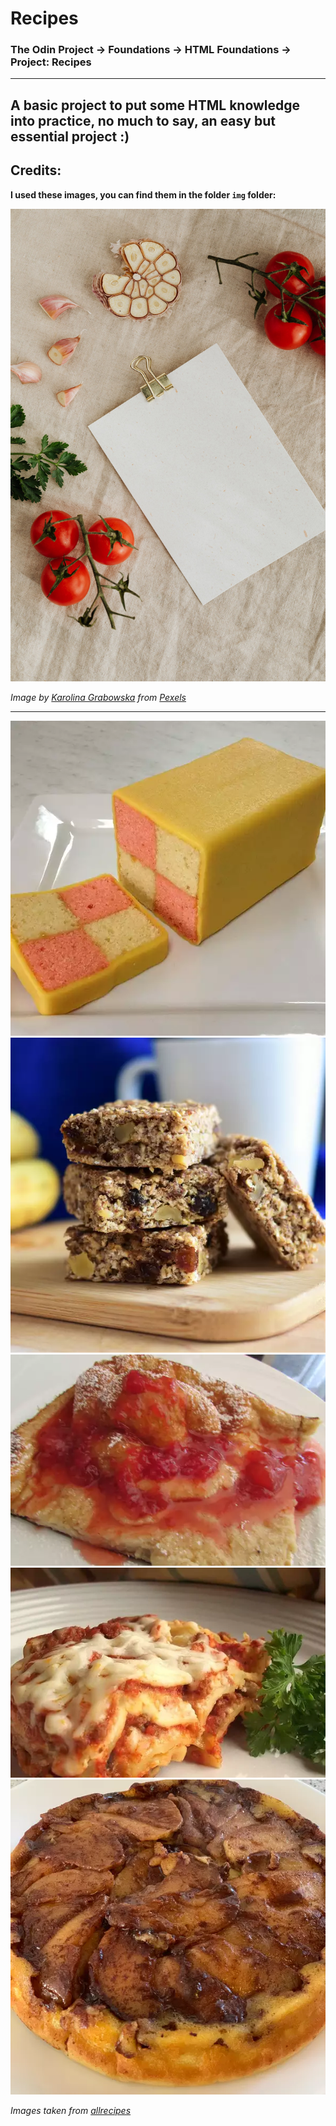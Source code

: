 # Recipes
### The Odin Project -> Foundations -> HTML Foundations -> Project: Recipes
---
A basic project to put some HTML knowledge into practice, no much to say, an easy but essential project :)
---
## Credits:
**I used these images, you can find them in the folder ``` img ``` folder:**

[![background](./img/background-medium.jpg)](https://www.pexels.com/photo/set-of-tasty-fresh-vegetables-and-herbs-with-empty-clipboard-4033639/)

*Image by [Karolina Grabowska](https://www.pexels.com/@karolina-grabowska/) from [Pexels](https://pexels.com)*

---

![cake](./img/cake.webp)
![brownie](./img/brownie.webp)
![kropsua](./img/kropsua.webp)
![lasagna](./img/lasagna.webp)
![pancake](./img/pancake.webp)

*Images taken from [allrecipes](https://www.allrecipes.com/)*
